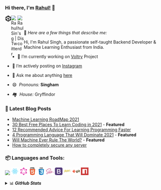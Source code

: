 ### Hi there, I'm [Rahul!](https://blog.voltry.in) 👋

<a href="https://blog.voltry.in">
  <img align="left" alt="Rahul Singh | CodeSandbox" width="20px" src="https://raw.githubusercontent.com/anuraghazra/anuraghazra/master/assets/codesandbox.svg" />
</a>
<a href="https://twitter.com/rahuladream">
  <img align="left" alt="Rahul Sing | Twitter" width="21px" src="https://raw.githubusercontent.com/anuraghazra/anuraghazra/master/assets/twitter.svg" />
</a>
<a href="https://discord.gg/s3we0i">
  <img align="left" alt="Rahul's Discord" width="21px" src="https://raw.githubusercontent.com/anuraghazra/anuraghazra/master/assets/discord-round.svg" />
</a><br/><br/>

📌 _Here are a few things that describe me:_

Hi, I'm Rahul Singh, a passionate self-taught Backend Developer & Machine Learning Enthusiast from India.

- 🔭 I’m currently working on [Voltry](https://www.voltry.in) Project
- 👯 I’m actively posting on [Instagram](https://instagram.com/coding_panda)
- 💬 Ask me about anything [here](https://github.com/rahuladream/rahuladream/issues)

- 😄 &nbsp;_Pronouns:_ <b>Singham</b>
- 🏘️ &nbsp;_House:_ Gryffindor 

### 📩 Latest Blog Posts
<!-- BLOG-POST-LIST:START -->
- [Machine Learning RoadMap 2021](https://blog.voltry.in/machine-learning-roadmap-2021)
- [30 Best Free Places To Learn Coding in 2021](https://blog.voltry.in/30-best-free-places-to-learn-coding-in-2021) - **Featured**
- [12 Recommended Advice For Learning Programming Faster](https://blog.voltry.in/12-recommended-advice-for-learning-programming-faster)
- [4 Programming Language That Will Dominate 2021](https://blog.voltry.in/4-programming-language-that-will-dominate-2021-1) - **Featured**
- [Will Machine Ever Rule The World?](https://blog.voltry.in/will-machine-ever-rule-the-world-1) - **Featured**
- [How to completely secure any server](https://blog.voltry.in/how-to-completely-secure-any-server)
<!-- BLOG-POST-LIST:END -->

### 📦 Languages and Tools: 

<code><img height="25" src="https://engineering.fb.com/wp-content/uploads/2016/05/2000px-Python-logo-notext.svg_.png"></code>
<code><img height="25" src="https://raw.githubusercontent.com/github/explore/80688e429a7d4ef2fca1e82350fe8e3517d3494d/topics/react/react.png"></code>
<code><img height="25" src="https://raw.githubusercontent.com/github/explore/5c058a388828bb5fde0bcafd4bc867b5bb3f26f3/topics/graphql/graphql.png"></code>
<code><img height="25" src="https://raw.githubusercontent.com/github/explore/80688e429a7d4ef2fca1e82350fe8e3517d3494d/topics/html/html.png"></code>
<code><img height="25" src="https://raw.githubusercontent.com/github/explore/80688e429a7d4ef2fca1e82350fe8e3517d3494d/topics/css/css.png"></code>
<code><img height="25" src="https://raw.githubusercontent.com/github/explore/80688e429a7d4ef2fca1e82350fe8e3517d3494d/topics/sass/sass.png"></code>
<code><img height="25" src="https://raw.githubusercontent.com/github/explore/80688e429a7d4ef2fca1e82350fe8e3517d3494d/topics/bootstrap/bootstrap.png"></code>
<code><img height="25" src="https://raw.githubusercontent.com/github/explore/cb39e2385dfcec8a661d01bfacff6b1e33bbaa9d/topics/babel/babel.png"></code>
<code><img height="25" src="https://raw.githubusercontent.com/github/explore/80688e429a7d4ef2fca1e82350fe8e3517d3494d/topics/git/git.png"></code>
<code><img height="25" src="https://raw.githubusercontent.com/github/explore/80688e429a7d4ef2fca1e82350fe8e3517d3494d/topics/npm/npm.png"></code>
<br />
<details>
  <summary>📊 <b><i>GitHub Stats</i></b></summary>
  <img src="https://github-readme-stats.vercel.app/api?username=rahuladream&show_icons=true&theme=default" alt="Rahul Singh GitHub Stats" />
</details>
